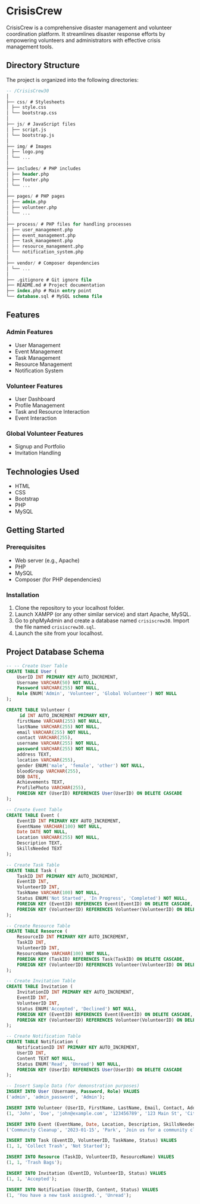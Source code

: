# CrisisCrew

CrisisCrew is a comprehensive disaster management and volunteer coordination platform. It streamlines disaster response efforts by empowering volunteers and administrators with effective crisis management tools.

## Directory Structure
The project is organized into the following directories:

```sql
-- /CrisisCrew30
│
├── css/ # Stylesheets
│ ├── style.css
│ └── bootstrap.css
│
├── js/ # JavaScript files
│ ├── script.js
│ └── bootstrap.js
│
├── img/ # Images
│ ├── logo.png
│ └── ...
│
├── includes/ # PHP includes
│ ├── header.php
│ ├── footer.php
│ └── ...
│
├── pages/ # PHP pages
│ ├── admin.php
│ ├── volunteer.php
│ └── ...
│
├── process/ # PHP files for handling processes
│ ├── user_management.php
│ ├── event_management.php
│ ├── task_management.php
│ ├── resource_management.php
│ └── notification_system.php
│
├── vendor/ # Composer dependencies
│ └── ...
│
├── .gitignore # Git ignore file
├── README.md # Project documentation
├── index.php # Main entry point
└── database.sql # MySQL schema file
```
## Features

### Admin Features
- User Management
- Event Management
- Task Management
- Resource Management
- Notification System

### Volunteer Features
- User Dashboard
- Profile Management
- Task and Resource Interaction
- Event Interaction

### Global Volunteer Features
- Signup and Portfolio
- Invitation Handling

## Technologies Used
- HTML
- CSS
- Bootstrap
- PHP
- MySQL

## Getting Started

### Prerequisites
- Web server (e.g., Apache)
- PHP
- MySQL
- Composer (for PHP dependencies)

### Installation
1. Clone the repository to your localhost folder.
2. Launch XAMPP (or any other similar service) and start Apache, MySQL.
3. Go to phpMyAdmin and create a database named `crisiscrew30`. Import the file named `crisiscrew30.sql`.
4. Launch the site from your localhost.

## Project Database Schema

```sql
-- -- Create User Table
CREATE TABLE User (
    UserID INT PRIMARY KEY AUTO_INCREMENT,
    Username VARCHAR(50) NOT NULL,
    Password VARCHAR(255) NOT NULL,
    Role ENUM('Admin', 'Volunteer', 'Global Volunteer') NOT NULL
);

CREATE TABLE Volunteer (
     id INT AUTO_INCREMENT PRIMARY KEY,
    firstName VARCHAR(255) NOT NULL,
    lastName VARCHAR(255) NOT NULL,
    email VARCHAR(255) NOT NULL,
    contact VARCHAR(255),
    username VARCHAR(255) NOT NULL,
    password VARCHAR(255) NOT NULL,
    address TEXT,
    location VARCHAR(255),
    gender ENUM('male', 'female', 'other') NOT NULL,
    bloodGroup VARCHAR(255),
    DOB DATE,
    Achievements TEXT,
    ProfilePhoto VARCHAR(255),
    FOREIGN KEY (UserID) REFERENCES User(UserID) ON DELETE CASCADE
);

-- Create Event Table
CREATE TABLE Event (
    EventID INT PRIMARY KEY AUTO_INCREMENT,
    EventName VARCHAR(100) NOT NULL,
    Date DATE NOT NULL,
    Location VARCHAR(255) NOT NULL,
    Description TEXT,
    SkillsNeeded TEXT
);

-- Create Task Table
CREATE TABLE Task (
    TaskID INT PRIMARY KEY AUTO_INCREMENT,
    EventID INT,
    VolunteerID INT,
    TaskName VARCHAR(100) NOT NULL,
    Status ENUM('Not Started', 'In Progress', 'Completed') NOT NULL,
    FOREIGN KEY (EventID) REFERENCES Event(EventID) ON DELETE CASCADE,
    FOREIGN KEY (VolunteerID) REFERENCES Volunteer(VolunteerID) ON DELETE CASCADE
);

-- Create Resource Table
CREATE TABLE Resource (
    ResourceID INT PRIMARY KEY AUTO_INCREMENT,
    TaskID INT,
    VolunteerID INT,
    ResourceName VARCHAR(100) NOT NULL,
    FOREIGN KEY (TaskID) REFERENCES Task(TaskID) ON DELETE CASCADE,
    FOREIGN KEY (VolunteerID) REFERENCES Volunteer(VolunteerID) ON DELETE CASCADE
);

-- Create Invitation Table
CREATE TABLE Invitation (
    InvitationID INT PRIMARY KEY AUTO_INCREMENT,
    EventID INT,
    VolunteerID INT,
    Status ENUM('Accepted', 'Declined') NOT NULL,
    FOREIGN KEY (EventID) REFERENCES Event(EventID) ON DELETE CASCADE,
    FOREIGN KEY (VolunteerID) REFERENCES Volunteer(VolunteerID) ON DELETE CASCADE
);

-- Create Notification Table
CREATE TABLE Notification (
    NotificationID INT PRIMARY KEY AUTO_INCREMENT,
    UserID INT,
    Content TEXT NOT NULL,
    Status ENUM('Read', 'Unread') NOT NULL,
    FOREIGN KEY (UserID) REFERENCES User(UserID) ON DELETE CASCADE
);

-- Insert Sample Data (for demonstration purposes)
INSERT INTO User (Username, Password, Role) VALUES
('admin', 'admin_password', 'Admin');

INSERT INTO Volunteer (UserID, FirstName, LastName, Email, Contact, Address, Location, Gender, BloodGroup, DateOfBirth, Achievements, ProfilePhoto) VALUES
(1, 'John', 'Doe', 'john@example.com', '123456789', '123 Main St', 'City', 'Male', 'A+', '1990-01-01', 'Volunteer of the Year', 'john.jpg');

INSERT INTO Event (EventName, Date, Location, Description, SkillsNeeded) VALUES
('Community Cleanup', '2023-01-15', 'Park', 'Join us for a community cleanup event!', 'Cleaning, Teamwork');

INSERT INTO Task (EventID, VolunteerID, TaskName, Status) VALUES
(1, 1, 'Collect Trash', 'Not Started');

INSERT INTO Resource (TaskID, VolunteerID, ResourceName) VALUES
(1, 1, 'Trash Bags');

INSERT INTO Invitation (EventID, VolunteerID, Status) VALUES
(1, 1, 'Accepted');

INSERT INTO Notification (UserID, Content, Status) VALUES
(1, 'You have a new task assigned.', 'Unread');

